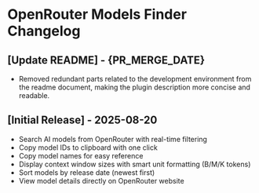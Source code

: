 # OpenRouter Models Finder Changelog

## [Update README] - {PR_MERGE_DATE}

- Removed redundant parts related to the development environment from the readme document, making the plugin description more concise and readable.

## [Initial Release] - 2025-08-20

- Search AI models from OpenRouter with real-time filtering
- Copy model IDs to clipboard with one click
- Copy model names for easy reference
- Display context window sizes with smart unit formatting (B/M/K tokens)
- Sort models by release date (newest first)
- View model details directly on OpenRouter website

